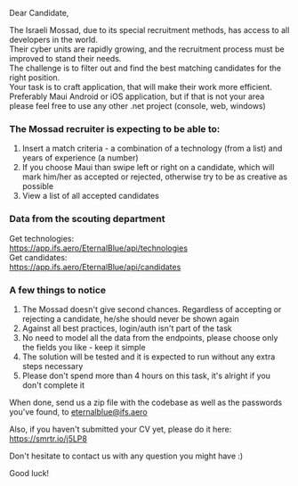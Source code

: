 Dear Candidate,

The Israeli Mossad, due to its special recruitment methods, has access to all developers in the world.  
Their cyber units are rapidly growing, and the recruitment process must be improved to stand their needs.  
The challenge is to filter out and find the best matching candidates for the right position.  
Your task is to craft application, that will make their work more efficient.
Preferably Maui Android or iOS application, but if that is not your area please feel free to use any other .net project (console, web, windows)

### The Mossad recruiter is expecting to be able to:
1. Insert a match criteria - a combination of a technology (from a list) and years of experience (a number)
2. If you choose Maui than swipe left or right on a candidate, which will mark him/her as accepted or rejected, otherwise try to be as creative as possible
3. View a list of all accepted candidates

### Data from the scouting department
Get technologies:  
https://app.ifs.aero/EternalBlue/api/technologies  
Get candidates:  
https://app.ifs.aero/EternalBlue/api/candidates

### A few things to notice
1. The Mossad doesn't give second chances. Regardless of accepting or rejecting a candidate, he/she should never be shown again
2. Against all best practices, login/auth isn't part of the task
3. No need to model all the data from the endpoints, please choose only the fields you like - keep it simple
4. The solution will be tested and it is expected to run without any extra steps necessary
5. Please don't spend more than 4 hours on this task, it's alright if you don't complete it

When done, send us a zip file with the codebase as well as the passwords you've found, to eternalblue@ifs.aero

Also, if you haven't submitted your CV yet, please do it here: https://smrtr.io/j5LP8

Don't hesitate to contact us with any question you might have :)

Good luck!